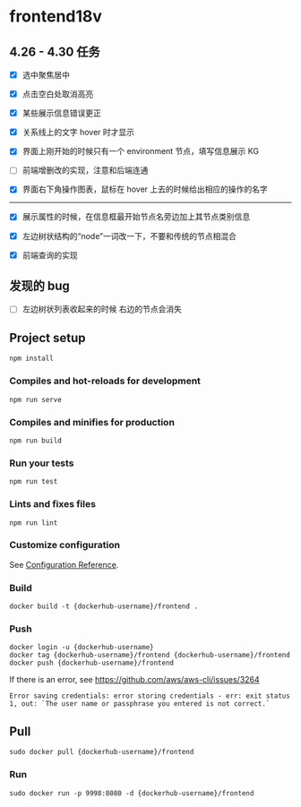 # frontend18v

## 4.26 - 4.30 任务

- [x] 选中聚焦居中

- [x] 点击空白处取消高亮

- [x] 某些展示信息错误更正

- [x] 关系线上的文字 hover 时才显示

- [x] 界面上刚开始的时候只有一个 environment 节点，填写信息展示 KG

- [ ] 前端增删改的实现，注意和后端连通

- [x] 界面右下角操作图表，鼠标在 hover 上去的时候给出相应的操作的名字

---

- [x] 展示属性的时候，在信息框最开始节点名旁边加上其节点类别信息

- [x] 左边树状结构的“node”一词改一下，不要和传统的节点相混合

- [x] 前端查询的实现

## 发现的 bug

- [ ] 左边树状列表收起来的时候 右边的节点会消失

## Project setup
```
npm install
```

### Compiles and hot-reloads for development
```
npm run serve
```

### Compiles and minifies for production
```
npm run build
```

### Run your tests
```
npm run test
```

### Lints and fixes files
```
npm run lint
```

### Customize configuration
See [Configuration Reference](https://cli.vuejs.org/config/).


### Build
```
docker build -t {dockerhub-username}/frontend .
```

### Push
```
docker login -u {dockerhub-username}
docker tag {dockerhub-username}/frontend {dockerhub-username}/frontend
docker push {dockerhub-username}/frontend
```

If there is an error, see https://github.com/aws/aws-cli/issues/3264
```
Error saving credentials: error storing credentials - err: exit status 1, out: `The user name or passphrase you entered is not correct.`
```

## Pull
```
sudo docker pull {dockerhub-username}/frontend
```

### Run
```
sudo docker run -p 9998:8080 -d {dockerhub-username}/frontend
```

